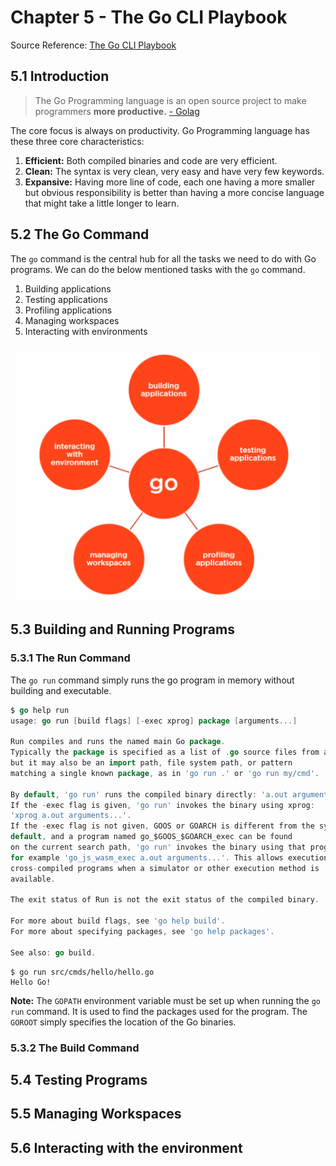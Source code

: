# Chapter 5 - The Go CLI Playbook

Source Reference: [The Go CLI Playbook](https://app.pluralsight.com/library/courses/go-cli-playbook/table-of-contents)

## 5.1 Introduction

> The Go Programming language is an open source project to make programmers **more productive.**
> [- Golag](https://golang.org)

The core focus is always on productivity. Go Programming language has these three core characteristics:

1. **Efficient:** Both compiled binaries and code are very efficient.
2. **Clean:** The syntax is very clean, very easy and have very few keywords.
3. **Expansive:** Having more line of code, each one having a more smaller but obvious responsibility is better than having
a more concise language that might take a little longer to learn.
   
## 5.2 The Go Command

The `go` command is the central hub for all the tasks we need to do with Go programs. We can do the below mentioned tasks
with the `go` command.

1. Building applications
2. Testing applications
3. Profiling applications
4. Managing workspaces
5. Interacting with environments

![Go Command Usage](go-command-usage.png)

## 5.3 Building and Running Programs

### 5.3.1 The Run Command

The `go run` command simply runs the go program in memory without building and executable.

```go
$ go help run
usage: go run [build flags] [-exec xprog] package [arguments...]

Run compiles and runs the named main Go package.
Typically the package is specified as a list of .go source files from a single directory,
but it may also be an import path, file system path, or pattern
matching a single known package, as in 'go run .' or 'go run my/cmd'.

By default, 'go run' runs the compiled binary directly: 'a.out arguments...'.
If the -exec flag is given, 'go run' invokes the binary using xprog:
'xprog a.out arguments...'.
If the -exec flag is not given, GOOS or GOARCH is different from the system
default, and a program named go_$GOOS_$GOARCH_exec can be found
on the current search path, 'go run' invokes the binary using that program,
for example 'go_js_wasm_exec a.out arguments...'. This allows execution of
cross-compiled programs when a simulator or other execution method is
available.

The exit status of Run is not the exit status of the compiled binary.

For more about build flags, see 'go help build'.
For more about specifying packages, see 'go help packages'.

See also: go build.
```

```
$ go run src/cmds/hello/hello.go
Hello Go!
```

**Note:** The `GOPATH` environment variable must be set up when running the `go run` command. It is used to find the packages used 
for the program. The `GOROOT` simply specifies the location of the Go binaries.

### 5.3.2 The Build Command

## 5.4 Testing Programs
## 5.5 Managing Workspaces
## 5.6 Interacting with the environment
